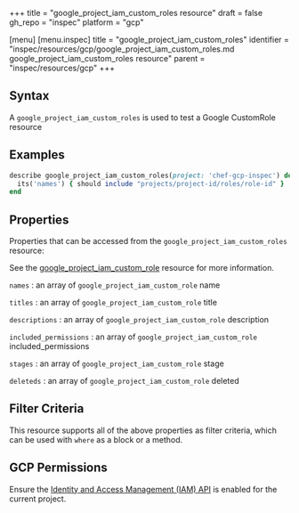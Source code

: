+++
title = "google_project_iam_custom_roles resource"
draft = false
gh_repo = "inspec"
platform = "gcp"

[menu]
  [menu.inspec]
    title = "google_project_iam_custom_roles"
    identifier = "inspec/resources/gcp/google_project_iam_custom_roles.md google_project_iam_custom_roles resource"
    parent = "inspec/resources/gcp"
+++

## Syntax

A `google_project_iam_custom_roles` is used to test a Google CustomRole resource

## Examples

```ruby
describe google_project_iam_custom_roles(project: 'chef-gcp-inspec') do
  its('names') { should include "projects/project-id/roles/role-id" }
end
```

## Properties

Properties that can be accessed from the `google_project_iam_custom_roles` resource:

See the [google_project_iam_custom_role](/inspec/resources/google_project_iam_custom_role/#properties) resource for more information.

`names`
: an array of `google_project_iam_custom_role` name

`titles`
: an array of `google_project_iam_custom_role` title

`descriptions`
: an array of `google_project_iam_custom_role` description

`included_permissions`
: an array of `google_project_iam_custom_role` included_permissions

`stages`
: an array of `google_project_iam_custom_role` stage

`deleteds`
: an array of `google_project_iam_custom_role` deleted

## Filter Criteria

This resource supports all of the above properties as filter criteria, which can be used
with `where` as a block or a method.

## GCP Permissions

Ensure the [Identity and Access Management (IAM) API](https://console.cloud.google.com/apis/library/iam.googleapis.com/) is enabled for the current project.
